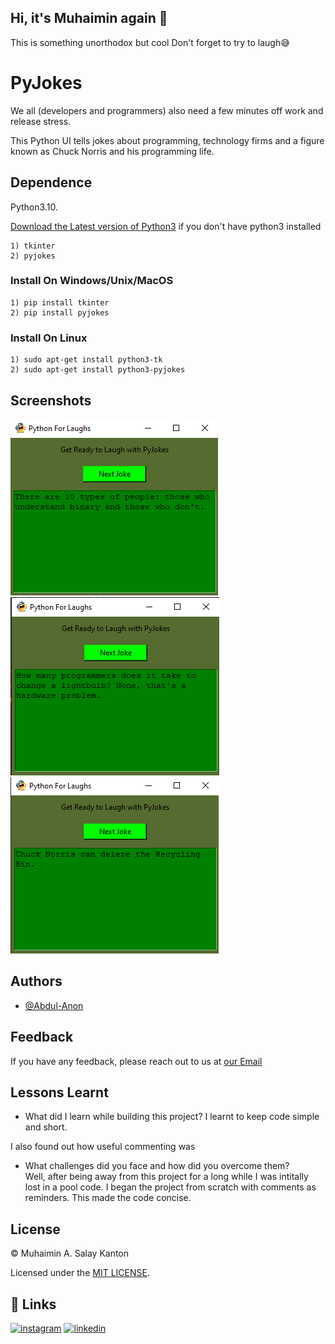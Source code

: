 ## Hi, it's Muhaimin again 👋

This is something unorthodox but cool
Don't forget to try to laugh😅 
# PyJokes

We all (developers and programmers) also need a few minutes off work and release stress.

This Python UI tells jokes about programming, technology firms and a figure known as Chuck Norris and his programming life.

## Dependence
Python3.10.

[Download the Latest version of Python3](https://www.python.org/downloads/release/python-3101/)
 if you don't have python3 installed

    1) tkinter
    2) pyjokes
### Install On Windows/Unix/MacOS

    1) pip install tkinter
    2) pip install pyjokes

### Install On Linux

    1) sudo apt-get install python3-tk
    2) sudo apt-get install python3-pyjokes
    
## Screenshots
<img src="Screenshot (1).png" alt="Shot" />
<br>
<img src="Screenshot (2).png" alt="Shot2" />
<br>
<img src="Screenshot (3).png" alt="Shot3" />

## Authors

- [@Abdul-Anon](https://www.github.com/Abdul-Anon)


## Feedback

If you have any feedback, please reach out to us at [our Email](kantonmonyo@gmail.com)

## Lessons Learnt

- What did I learn while building this project? 
I learnt to keep code simple and short. 

I also found out how useful commenting was

- What challenges did you face and how did you overcome them?  
Well, after being away from this project for a long while I was intitally lost in a pool code. I began the project from scratch with comments as reminders. This made the code concise.


## License

© Muhaimin A. Salay Kanton

Licensed under the [MIT LICENSE](LICENSE).
## 🔗 Links
[![instagram](https://img.shields.io/badge/instagram-ff0000?style=for-the-badge&logo=instagram&logoColor=white)](https://www.instagram.com/de_rationale/)
[![linkedin](https://img.shields.io/badge/linkedin-0A66C2?style=for-the-badge&logo=linkedin&logoColor=white)](https://www.linkedin.com/in/monyo-kanton-b4295422a/)